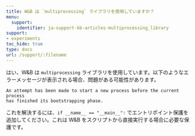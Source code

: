```yaml
---
title: W&B は `multiprocessing` ライブラリを使用していますか？
menu:
  support:
    identifier: ja-support-kb-articles-multiprocessing_library
support:
- experiments
toc_hide: true
type: docs
url: /support/:filename
---
```


はい、W&B は `multiprocessing` ライブラリを使用しています。以下のようなエラーメッセージが表示される場合、問題がある可能性があります。

```
An attempt has been made to start a new process before the current process 
has finished its bootstrapping phase.
```

これを解決するには、`if __name__ == "__main__":` でエントリポイント保護を追加してください。これは W&B をスクリプトから直接実行する場合に必要な保護です。